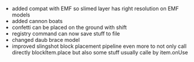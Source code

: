 - added compat with EMF so slimed layer has right resolution on EMF models
- added cannon boats
- confetti can be placed on the ground with shift
- registry command can now save stuff to file
- changed daub brace model
- improved slingshot block placement pipeline even more to not only call directly blockItem.place but also some stuff usually calle by item.onUse